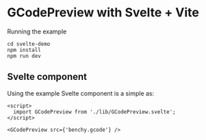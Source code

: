 # GCodePreview with Svelte + Vite

Running the example

```
cd svelte-demo
npm install
npm run dev
```

## Svelte component

Using the example Svelte component is a simple as:
```
<script>
  import GCodePreview from './lib/GCodePreview.svelte';
</script>

<GCodePreview src={'benchy.gcode'} />
```
